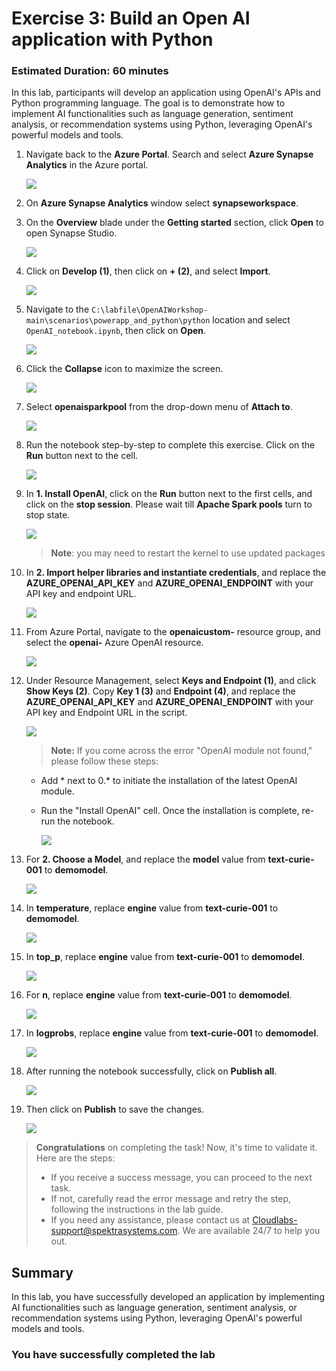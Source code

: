 # Exercise 3: Build an Open AI application with Python

### Estimated Duration: 60 minutes

In this lab, participants will develop an application using OpenAI's APIs and Python programming language. The goal is to demonstrate how to implement AI functionalities such as language generation, sentiment analysis, or recommendation systems using Python, leveraging OpenAI's powerful models and tools.

1. Navigate back to the **Azure Portal**. Search and select **Azure Synapse Analytics** in the Azure portal.

      ![](images/p2.png)

1. On **Azure Synapse Analytics** window select **synapseworkspace<inject key="DeploymentID" enableCopy="false"/>**.   

1. On the **Overview** blade under the **Getting started** section, click **Open** to open Synapse Studio.
     
     ![](../openai_batch_pipeline/images/image(9).png)
    
1. Click on **Develop (1)**, then click on **+ (2)**, and select **Import**.

    ![](images/import-note.png)

1. Navigate to the `C:\labfile\OpenAIWorkshop-main\scenarios\powerapp_and_python\python` location and select `OpenAI_notebook.ipynb`, then click on **Open**.

     ![](images/notebook.png)

1. Click the **Collapse** icon to maximize the screen.

    ![](images/close-1.png)

1. Select **openaisparkpool** from the drop-down menu of **Attach to**.

    ![](images/openai-sparkpool(1).png)

1. Run the notebook step-by-step to complete this exercise. Click on the **Run** button next to the cell.

     ![](images/download.png)

1. In **1. Install OpenAI**, click on the **Run** button next to the first cells, and click on the **stop session**. Please wait till **Apache Spark pools** turn to stop state. 

     ![](images/run-python1.png)

      > **Note**: you may need to restart the kernel to use updated packages

1. In **2. Import helper libraries and instantiate credentials**, and replace the **AZURE_OPENAI_API_KEY** and **AZURE_OPENAI_ENDPOINT** with your API key and endpoint URL.

     ![](images/key-endpoint.png)
   
1. From Azure Portal, navigate to the **openaicustom-<inject key="DeploymentID" enableCopy="false"/>** resource group, and select the **openai-<inject key="DeploymentID" enableCopy="false"/>** Azure OpenAI resource.

    ![](images/openai-resource.png)

1. Under Resource Management, select **Keys and Endpoint (1)**, and click **Show Keys (2)**. Copy **Key 1 (3)** and **Endpoint (4)**, and replace the **AZURE_OPENAI_API_KEY** and **AZURE_OPENAI_ENDPOINT** with your API key and Endpoint URL in the script.

   ![](images/p22.png)
     
    > **Note:** If you come across the error "OpenAI module not found," please follow these steps:

     - Add * next to 0.* to initiate the installation of the latest OpenAI module.

     - Run the "Install OpenAI" cell.
Once the installation is complete, re-run the notebook.

          ![](images/pip-install.png)

1. For **2. Choose a Model**, and replace the **model** value from **text-curie-001** to **demomodel**.

    ![](images/choosemodel.png)

1. In **temperature**, replace **engine** value from **text-curie-001** to **demomodel**.

     ![](images/temp.png)

1. In **top_p**, replace **engine** value from **text-curie-001** to **demomodel**.

     ![](images/top-p.png)

1. For **n**, replace **engine** value from **text-curie-001** to **demomodel**.

     ![](images/n.png)

1. In **logprobs**, replace **engine** value from **text-curie-001** to **demomodel**.

     ![](images/logprobs.png)

1. After running the notebook successfully, click on **Publish all**.

     ![](images/publish.png)

1. Then click on **Publish** to save the changes. 

    ![](images/publish-1.png)



> **Congratulations** on completing the task! Now, it's time to validate it. Here are the steps:
> - If you receive a success message, you can proceed to the next task.
> - If not, carefully read the error message and retry the step, following the instructions in the lab guide. 
> - If you need any assistance, please contact us at Cloudlabs-support@spektrasystems.com. We are available 24/7 to help you out.

<validation step="f943c5b3-b07a-4779-bc2f-9e13ee01378a" />

## Summary

In this lab, you have successfully developed an application by implementing AI functionalities such as language generation, sentiment analysis, or recommendation systems using Python, leveraging OpenAI's powerful models and tools.

### You have successfully completed the lab
